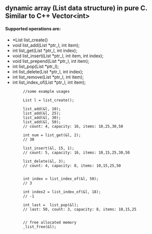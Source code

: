 ## dynamic array (List data structure) in pure C. Similar to C++ Vector&lt;int&gt;
#### Supported operations are:  

- *List list_create()
- void list_add(List *ptr_l, int item);
- int list_get(List *ptr_l, int index);
- void list_insert(List *ptr_l, int item, int index);
- void list_prepend(List *ptr_l, int item);
- int list_pop(List *ptr_l);
- int list_delete(List *ptr_l, int index);
- int list_remove(List *ptr_l, int item);
- int list_index_of(List *ptr_l, int item);

```clang
        //some example usages

        List l = list_create();

        list_add(&l, 10);
        list_add(&l, 25);
        list_add(&l, 30);
        list_add(&l, 50);
        // count: 4, capacity: 16, items: 10,25,30,50
        
        int num = list_get(&l, 2);
        // 30

        list_insert(&l, 15, 1);
        // count: 5, capacity: 16, items: 10,15,25,30,50

        list_delete(&l, 3);
        // count: 4, capacity: 8, items: 10,15,25,50


        int index = list_index_of(&l, 50);
        // 3
        
        int index2 = list_index_of(&l, 18);
        // -1
        
        int last =  list_pop(&l);
        // last: 50, count: 3, capacity: 8, items: 10,15,25
        

        // free allocated memory
        _list_free(&l);
```
